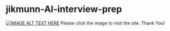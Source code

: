 # jikmunn-AI-interview-prep

[![IMAGE ALT TEXT HERE](https://res.cloudinary.com/drlcxykvf/image/upload/v1744715183/banner_by7hsg.png)](https://jikmunn-prep-time.vercel.app/)
Please click the image to visit the site. Thank You!
